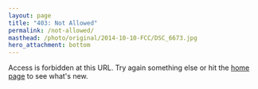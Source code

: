 ```yaml
---
layout: page
title: "403: Not Allowed"
permalink: /not-allowed/
masthead: /photo/original/2014-10-10-FCC/DSC_6673.jpg
hero_attachment: bottom
---
```


Access is forbidden at this URL. Try again something else or hit the [home page](/) to see what's new.
